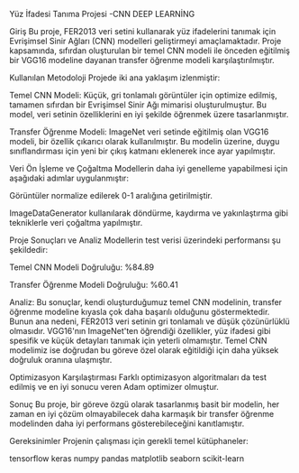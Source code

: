Yüz İfadesi Tanıma Projesi -CNN DEEP LEARNİNG

Giriş
Bu proje, FER2013 veri setini kullanarak yüz ifadelerini tanımak için Evrişimsel Sinir Ağları (CNN) modelleri geliştirmeyi amaçlamaktadır. Proje kapsamında, sıfırdan oluşturulan bir temel CNN modeli ile önceden eğitilmiş bir VGG16 modeline dayanan transfer öğrenme modeli karşılaştırılmıştır.

Kullanılan Metodoloji
Projede iki ana yaklaşım izlenmiştir:

Temel CNN Modeli: Küçük, gri tonlamalı görüntüler için optimize edilmiş, tamamen sıfırdan bir Evrişimsel Sinir Ağı mimarisi oluşturulmuştur. Bu model, veri setinin özelliklerini en iyi şekilde öğrenmek üzere tasarlanmıştır.

Transfer Öğrenme Modeli: ImageNet veri setinde eğitilmiş olan VGG16 modeli, bir özellik çıkarıcı olarak kullanılmıştır. Bu modelin üzerine, duygu sınıflandırması için yeni bir çıkış katmanı eklenerek ince ayar yapılmıştır.

Veri Ön İşleme ve Çoğaltma
Modellerin daha iyi genelleme yapabilmesi için aşağıdaki adımlar uygulanmıştır:

Görüntüler normalize edilerek 0-1 aralığına getirilmiştir.

ImageDataGenerator kullanılarak döndürme, kaydırma ve yakınlaştırma gibi tekniklerle veri çoğaltma yapılmıştır.

Proje Sonuçları ve Analiz
Modellerin test verisi üzerindeki performansı şu şekildedir:

Temel CNN Modeli Doğruluğu: %84.89

Transfer Öğrenme Modeli Doğruluğu: %60.41

Analiz: Bu sonuçlar, kendi oluşturduğumuz temel CNN modelinin, transfer öğrenme modeline kıyasla çok daha başarılı olduğunu göstermektedir. Bunun ana nedeni, FER2013 veri setinin gri tonlamalı ve düşük çözünürlüklü olmasıdır. VGG16'nın ImageNet'ten öğrendiği özellikler, yüz ifadesi gibi spesifik ve küçük detayları tanımak için yeterli olmamıştır. Temel CNN modelimiz ise doğrudan bu göreve özel olarak eğitildiği için daha yüksek doğruluk oranına ulaşmıştır.

Optimizasyon Karşılaştırması
Farklı optimizasyon algoritmaları da test edilmiş ve en iyi sonucu veren Adam optimizer olmuştur.

Sonuç
Bu proje, bir göreve özgü olarak tasarlanmış basit bir modelin, her zaman en iyi çözüm olmayabilecek daha karmaşık bir transfer öğrenme modelinden daha iyi performans gösterebileceğini kanıtlamıştır.

Gereksinimler
Projenin çalışması için gerekli temel kütüphaneler:

tensorflow
keras
numpy
pandas
matplotlib
seaborn
scikit-learn
